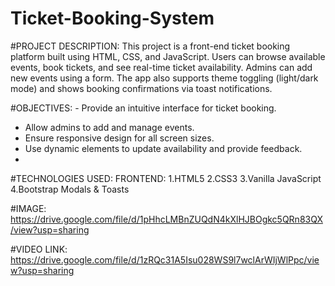 # Ticket-Booking-System
#PROJECT DESCRIPTION: This project is a front-end ticket booking platform built using HTML, CSS, and JavaScript. Users can browse available events, book tickets, and see real-time ticket availability. Admins can add new events using a form. The app also supports theme toggling (light/dark mode) and shows booking confirmations via toast notifications.

#OBJECTIVES: - Provide an intuitive interface for ticket booking.
- Allow admins to add and manage events.
- Ensure responsive design for all screen sizes.
- Use dynamic elements to update availability and provide feedback.
- 
#TECHNOLOGIES USED: FRONTEND: 1.HTML5 2.CSS3 3.Vanilla JavaScript 4.Bootstrap Modals & Toasts

#IMAGE: https://drive.google.com/file/d/1pHhcLMBnZUQdN4kXlHJBOgkc5QRn83QX/view?usp=sharing

#VIDEO LINK: https://drive.google.com/file/d/1zRQc31A5Isu028WS9l7wclArWIjWlPpc/view?usp=sharing
